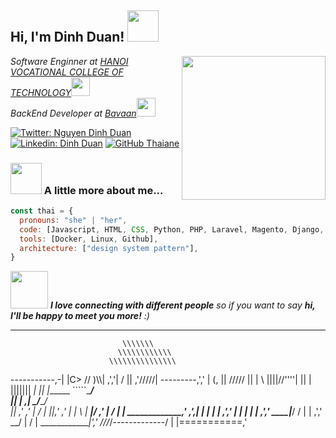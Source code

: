<h2> Hi, I'm Dinh Duan! <img src="https://media.giphy.com/media/mGcNjsfWAjY5AEZNw6/giphy.gif" width="50"></h2>
<img align='right' src="https://media.giphy.com/media/ieyl9zmCjO4b4t6qoY/giphy.gif" width="230">
<p><em>Software Enginner at <a href="https://www.hactech.edu.vn/">HANOI VOCATIONAL COLLEGE OF TECHNOLOGY</a><img src="https://media.giphy.com/media/fYSnHlufseco8Fh93Z/giphy.gif" width="30"></br>BackEnd Developer at <a href="https://bavaan.com/">Bavaan</a><img src="https://media.giphy.com/media/WUlplcMpOCEmTGBtBW/giphy.gif" width="30"> 
</em></p>

[![Twitter: Nguyen Dinh Duan](https://img.shields.io/twitter/follow/dinh31958424?style=social)](https://twitter.com/dinh31958424)
[![Linkedin: Dinh Duan](https://img.shields.io/badge/-dinhduan-blue?style=flat-square&logo=Linkedin&logoColor=white&link=https://www.linkedin.com/in/dinhduan27/)](https://www.linkedin.com/in/dinhduan27/)
[![GitHub Thaiane](https://img.shields.io/github/followers/dinhduan?label=follow&style=social)](https://github.com/dinhduan2710)


### <img src="https://media.giphy.com/media/VgCDAzcKvsR6OM0uWg/giphy.gif" width="50"> A little more about me...  

```javascript
const thai = {
  pronouns: "she" | "her",
  code: [Javascript, HTML, CSS, Python, PHP, Laravel, Magento, Django, Dagster, NodeJs],
  tools: [Docker, Linux, Github],
  architecture: ["design system pattern"],
}
```

<img src="https://media.giphy.com/media/LnQjpWaON8nhr21vNW/giphy.gif" width="60"> <em><b>I love connecting with different people</b> so if you want to say <b>hi, I'll be happy to meet you more!</b> :)</em>

---




                             \\\\\\\
                            \\\\\\\\\\\\
                          \\\\\\\\\\\\\\\
  -----------,-|           |C>   // )\\\\|
           ,','|          /    || ,'/////|
---------,','  |         (,    ||   /////
         ||    |          \\  ||||//''''|
         ||    |           |||||||     _|
         ||    |______      `````\____/ \
         ||    |     ,|         _/_____/ \
         ||  ,'    ,' |        /          |
         ||,'    ,'   |       |         \  |
_________|/    ,'     |      /           | |
_____________,'      ,',_____|      |    | |
             |     ,','      |      |    | |
             |   ,','    ____|_____/    /  |
             | ,','  __/ |             /   |
_____________|','   ///_/-------------/   |
              |===========,'
